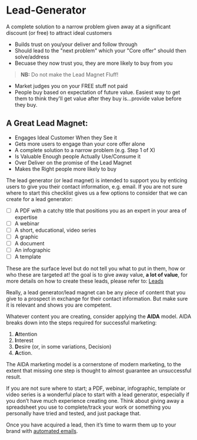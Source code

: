 # Lead-Generator
A complete solution to a narrow problem given away at a significant discount (or free) to attract ideal customers
- Builds trust on you/your deliver and follow through
- Should lead to the "next problem" which your "Core offer" should then solve/address
- Becuase they now trust you, they are more likely to buy from you

> **NB:** Do not make the Lead Magnet Fluff!
- Market judges you on your FREE stuff not paid 
- People buy based on expectation of future value. Easiest way to get them to think they'll get value after they buy is...provide value before they buy. 

## A Great Lead Magnet:
- Engages Ideal Customer When they See it
- Gets more users to engage than your core offer alone
- A complete solution to a narrow problem (e.g. Step 1 of X)
- Is Valuable Enough people Actually Use/Consume it
- Over Deliver on the promise of the Lead Magnet
- Makes the Right people more likely to buy

The lead generator (or lead magnet) is intended to support you by enticing users to give you their contact information, e.g. email. If you are not sure where to start this checklist gives us a few options to consider that we can create for a lead generator:

- [ ] A PDF with a catchy title that positions you as an expert in your area of expertise
- [ ] A webinar
- [ ] A short, educational, video series
- [ ] A graphic
- [ ] A document
- [ ] An infographic
- [ ] A template

These are the surface level but do not tell you what to put in them, how or who these are targeted at! the goal is to give away value, **a lot of value**, for more details on how to create these leads, please refer to: [Leads](https://github.com/RyanJulyan/rocket/blob/main/03_design_and_documentation_phase/quickstarts/leads.md#leads)

Really, a lead generator/lead magnet can be any piece of content that you give to a prospect in exchange for their contact information. But make sure it is relevant and shows you are competent.

Whatever content you are creating, consider applying the **AIDA** model. AIDA breaks down into the steps required for successful marketing: 
1. **A**ttention
1. **I**nterest
1. **D**esire (or, in some variations, Decision)
1. **A**ction.

The AIDA marketing model is a cornerstone of modern marketing, to the extent that missing one step is thought to almost guarantee an unsuccessful result.

If you are not sure where to start; a PDF, webinar, infographic, template or video series is a wonderful place to start with a lead generator, especially if you don’t have much experience creating one. Think about giving away a spreadsheet you use to complete/track your work or something you personally have tried and tested, and just package that.

Once you have acquired a lead, then it’s time to warm them up to your brand with [automated emails](https://github.com/RyanJulyan/rocket/blob/main/02_discovery_and_planning_phase/quickstarts/automated_emails.md).
